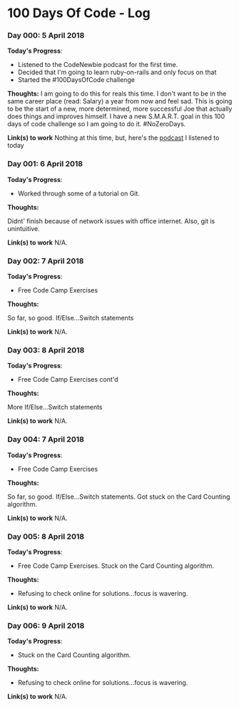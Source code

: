 # 100 Days Of Code - Log

### Day 000: 5 April 2018

**Today's Progress**: 

- Listened to the CodeNewbie podcast for the first time. 
- Decided that I'm going to learn ruby-on-rails and only focus on that
- Started the #100DaysOfCode challenge

**Thoughts:** I am going to do this for reals this time. I don't want to be in the same career place (read: Salary) a year from now and feel sad. This is going to be the start of a new, more determined, more successful Joe that actually does things and improves himself. I have a new S.M.A.R.T. goal in this 100 days of code challenge so I am going to do it. #NoZeroDays.

**Link(s) to work**
Nothing at this time, but, here's the [podcast](https://www.codenewbie.org/podcast/how-to-learn-to-code-when-you-have-no-time-and-money) I listened to today

### Day 001: 6 April 2018

**Today's Progress**: 

- Worked through some of a tutorial on Git.

**Thoughts:** 

Didnt' finish because of network issues with office internet. Also, git is unintuitive.

**Link(s) to work**
N/A.

### Day 002: 7 April 2018

**Today's Progress**: 

- Free Code Camp Exercises

**Thoughts:** 

So far, so good. If/Else...Switch statements

**Link(s) to work**
N/A.

### Day 003: 8 April 2018

**Today's Progress**: 

- Free Code Camp Exercises cont'd

**Thoughts:** 

More If/Else...Switch statements

**Link(s) to work**
N/A.

### Day 004: 7 April 2018

**Today's Progress**: 

- Free Code Camp Exercises

**Thoughts:** 

So far, so good. If/Else...Switch statements. Got stuck on the Card Counting algorithm.

**Link(s) to work**
N/A.

### Day 005: 8 April 2018

**Today's Progress**: 

- Free Code Camp Exercises. Stuck on the Card Counting algorithm.

**Thoughts:** 

- Refusing to check online for solutions...focus is wavering.

**Link(s) to work**
N/A.

### Day 006: 9 April 2018

**Today's Progress**: 

- Stuck on the Card Counting algorithm.

**Thoughts:** 

- Refusing to check online for solutions...focus is wavering.

**Link(s) to work**
N/A.
